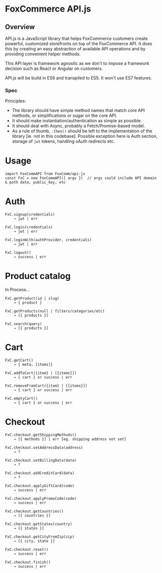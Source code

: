 # FoxCommerce API.js

## Overview

API.js is a JavaScript library that helps FoxCommerce customers create powerful, customized
storefronts on top of the FoxCommerce API. It does this by creating an easy abstraction of available API
operations and by providing convenient helper methods.

This API layer is framework agnostic as we don't to impose a framework decision such as React or Angular
on customers.

API.js will be build in ES6 and transpiled to ES5. It won't use ES7 features.


### Spec

Principles:

- The library should have simple method names that match core API methods, or simplifications or sugar on the core API.
- It should make instantiation/authentication as simple as possible.
- It should deal with Async, probably a Fetch/Promise-based model.
- As a rule of thumb, `.then()` should be left to the implementation of the library [ie. not in this codebase]. Possible exception here is Auth section, storage of `jwt` tokens, handling oAuth redirects etc.

# Usage

```
import FoxCommAPI from FoxComm/api-js
const FxC = new FoxCommAPI({ args })  // args could include API domain & path data, public_key, etc
```


# Auth

```
FxC.signup(credentials)
    → jwt | err

FxC.login(credentials)
    → jwt | err

FxC.loginWith(authProvider, credentials)
    → jwt | err

FxC.logout()
    → success | err
```


# Product catalog

In Process...

```
FxC.getProduct(id | slug)
    → { product }

FxC.getProducts(null | filters/categories/etc)
    → [{ products }]

FxC.search(query)
    → [{ products }]
```


# Cart

```
FxC.getCart()
    → { meta, [items]}

FxC.addToCart({item} | [{items}])
    → { cart } or success | err

FxC.removeFromCart({item} | [{items}])
    → { cart } or success | err

FxC.emptyCart()
    → { cart } or success | err

```


# Checkout

```
FxC.checkout.getShippingMethods()
    → [{ methods }] | err [eg. shipping address not set]

FxC.checkout.setAddressData(address)
    → ?

FxC.checkout.setBillingData(data)
    → ?

FxC.checkout.addCreditCard(data)
    → ?

FxC.checkout.applyGiftCard(code)
    → success | err

FxC.checkout.applyPromoCode(code)
    → success | err

FxC.checkout.getCountries()
    → [{ countries }]

FxC.checkout.getStates(country)
    → [{ states }]

FxC.checkout.getCityFromZip(zip)
    → [{ city, state }]

FxC.checkout.reset()
    → success | err

FxC.checkout.finish()
    → success | err

```
